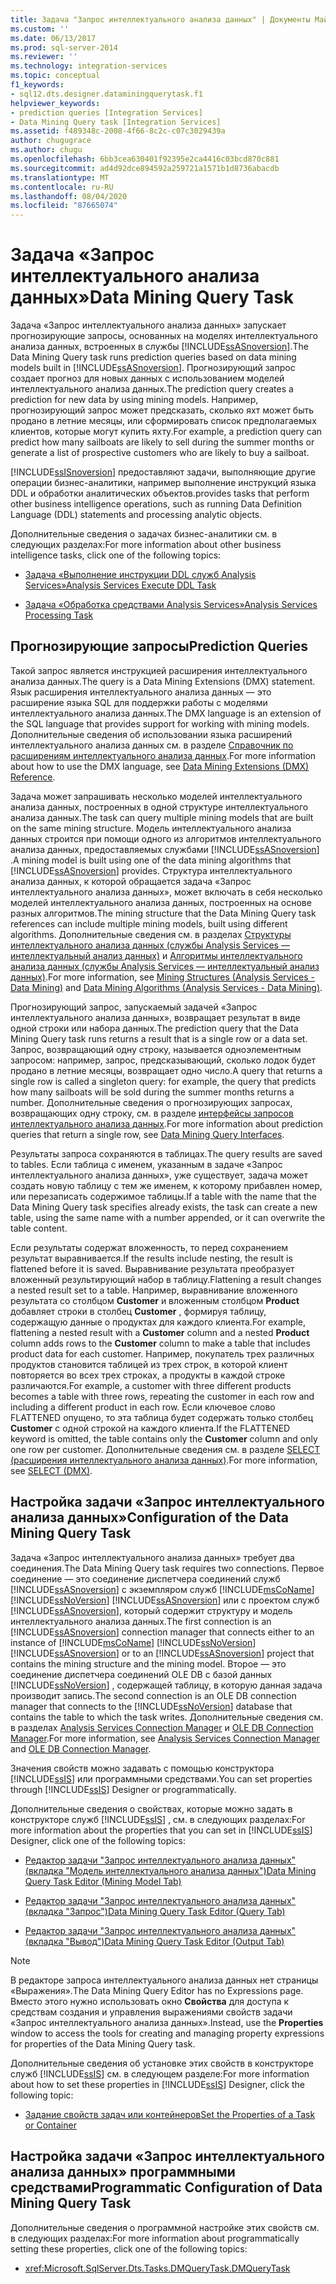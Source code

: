 ```yaml
---
title: Задача "Запрос интеллектуального анализа данных" | Документы Майкрософт
ms.custom: ''
ms.date: 06/13/2017
ms.prod: sql-server-2014
ms.reviewer: ''
ms.technology: integration-services
ms.topic: conceptual
f1_keywords:
- sql12.dts.designer.dataminingquerytask.f1
helpviewer_keywords:
- prediction queries [Integration Services]
- Data Mining Query task [Integration Services]
ms.assetid: f489348c-2008-4f66-8c2c-c07c3029439a
author: chugugrace
ms.author: chugu
ms.openlocfilehash: 6bb3cea630401f92395e2ca4416c03bcd870c881
ms.sourcegitcommit: ad4d92dce894592a259721a1571b1d8736abacdb
ms.translationtype: MT
ms.contentlocale: ru-RU
ms.lasthandoff: 08/04/2020
ms.locfileid: "87665074"
---
```

# <a name="data-mining-query-task"></a><span data-ttu-id="8aa93-102">Задача «Запрос интеллектуального анализа данных»</span><span class="sxs-lookup"><span data-stu-id="8aa93-102">Data Mining Query Task</span></span>
  <span data-ttu-id="8aa93-103">Задача «Запрос интеллектуального анализа данных» запускает прогнозирующие запросы, основанных на моделях интеллектуального анализа данных, встроенных в службы [!INCLUDE[ssASnoversion](../../includes/ssasnoversion-md.md)].</span><span class="sxs-lookup"><span data-stu-id="8aa93-103">The Data Mining Query task runs prediction queries based on data mining models built in [!INCLUDE[ssASnoversion](../../includes/ssasnoversion-md.md)].</span></span> <span data-ttu-id="8aa93-104">Прогнозирующий запрос создает прогноз для новых данных с использованием моделей интеллектуального анализа данных.</span><span class="sxs-lookup"><span data-stu-id="8aa93-104">The prediction query creates a prediction for new data by using mining models.</span></span> <span data-ttu-id="8aa93-105">Например, прогнозирующий запрос может предсказать, сколько яхт может быть продано в летние месяцы, или сформировать список предполагаемых клиентов, которые могут купить яхту.</span><span class="sxs-lookup"><span data-stu-id="8aa93-105">For example, a prediction query can predict how many sailboats are likely to sell during the summer months or generate a list of prospective customers who are likely to buy a sailboat.</span></span>  
  
 [!INCLUDE[ssISnoversion](../../includes/ssisnoversion-md.md)] <span data-ttu-id="8aa93-106">предоставляют задачи, выполняющие другие операции бизнес-аналитики, например выполнение инструкций языка DDL и обработки аналитических объектов.</span><span class="sxs-lookup"><span data-stu-id="8aa93-106">provides tasks that perform other business intelligence operations, such as running Data Definition Language (DDL) statements and processing analytic objects.</span></span>  
  
 <span data-ttu-id="8aa93-107">Дополнительные сведения о задачах бизнес-аналитики см. в следующих разделах:</span><span class="sxs-lookup"><span data-stu-id="8aa93-107">For more information about other business intelligence tasks, click one of the following topics:</span></span>  
  
-   [<span data-ttu-id="8aa93-108">Задача «Выполнение инструкции DDL служб Analysis Services»</span><span class="sxs-lookup"><span data-stu-id="8aa93-108">Analysis Services Execute DDL Task</span></span>](analysis-services-execute-ddl-task.md)  
  
-   [<span data-ttu-id="8aa93-109">Задача «Обработка средствами Analysis Services»</span><span class="sxs-lookup"><span data-stu-id="8aa93-109">Analysis Services Processing Task</span></span>](analysis-services-processing-task.md)  
  
## <a name="prediction-queries"></a><span data-ttu-id="8aa93-110">Прогнозирующие запросы</span><span class="sxs-lookup"><span data-stu-id="8aa93-110">Prediction Queries</span></span>  
 <span data-ttu-id="8aa93-111">Такой запрос является инструкцией расширения интеллектуального анализа данных.</span><span class="sxs-lookup"><span data-stu-id="8aa93-111">The query is a Data Mining Extensions (DMX) statement.</span></span> <span data-ttu-id="8aa93-112">Язык расширения интеллектуального анализа данных — это расширение языка SQL для поддержки работы с моделями интеллектуального анализа данных.</span><span class="sxs-lookup"><span data-stu-id="8aa93-112">The DMX language is an extension of the SQL language that provides support for working with mining models.</span></span> <span data-ttu-id="8aa93-113">Дополнительные сведения об использовании языка расширений интеллектуального анализа данных см. в разделе [Справочник по расширениям интеллектуального анализа данных](/sql/dmx/data-mining-extensions-dmx-reference).</span><span class="sxs-lookup"><span data-stu-id="8aa93-113">For more information about how to use the DMX language, see [Data Mining Extensions &#40;DMX&#41; Reference](/sql/dmx/data-mining-extensions-dmx-reference).</span></span>  
  
 <span data-ttu-id="8aa93-114">Задача может запрашивать несколько моделей интеллектуального анализа данных, построенных в одной структуре интеллектуального анализа данных.</span><span class="sxs-lookup"><span data-stu-id="8aa93-114">The task can query multiple mining models that are built on the same mining structure.</span></span> <span data-ttu-id="8aa93-115">Модель интеллектуального анализа данных строится при помощи одного из алгоритмов интеллектуального анализа данных, предоставляемых службами [!INCLUDE[ssASnoversion](../../includes/ssasnoversion-md.md)] .</span><span class="sxs-lookup"><span data-stu-id="8aa93-115">A mining model is built using one of the data mining algorithms that [!INCLUDE[ssASnoversion](../../includes/ssasnoversion-md.md)] provides.</span></span> <span data-ttu-id="8aa93-116">Структура интеллектуального анализа данных, к которой обращается задача «Запрос интеллектуального анализа данных», может включать в себя несколько моделей интеллектуального анализа данных, построенных на основе разных алгоритмов.</span><span class="sxs-lookup"><span data-stu-id="8aa93-116">The mining structure that the Data Mining Query task references can include multiple mining models, built using different algorithms.</span></span> <span data-ttu-id="8aa93-117">Дополнительные сведения см. в разделах [Структуры интеллектуального анализа данных (службы Analysis Services — интеллектуальный анализ данных)](https://docs.microsoft.com/analysis-services/data-mining/mining-structures-analysis-services-data-mining) и [Алгоритмы интеллектуального анализа данных (службы Analysis Services — интеллектуальный анализ данных)](https://docs.microsoft.com/analysis-services/data-mining/data-mining-algorithms-analysis-services-data-mining).</span><span class="sxs-lookup"><span data-stu-id="8aa93-117">For more information, see [Mining Structures &#40;Analysis Services - Data Mining&#41;](https://docs.microsoft.com/analysis-services/data-mining/mining-structures-analysis-services-data-mining) and [Data Mining Algorithms &#40;Analysis Services - Data Mining&#41;](https://docs.microsoft.com/analysis-services/data-mining/data-mining-algorithms-analysis-services-data-mining).</span></span>  
  
 <span data-ttu-id="8aa93-118">Прогнозирующий запрос, запускаемый задачей «Запрос интеллектуального анализа данных», возвращает результат в виде одной строки или набора данных.</span><span class="sxs-lookup"><span data-stu-id="8aa93-118">The prediction query that the Data Mining Query task runs returns a result that is a single row or a data set.</span></span> <span data-ttu-id="8aa93-119">Запрос, возвращающий одну строку, называется одноэлементным запросом: например, запрос, предсказывающий, сколько лодок будет продано в летние месяцы, возвращает одно число.</span><span class="sxs-lookup"><span data-stu-id="8aa93-119">A query that returns a single row is called a singleton query: for example, the query that predicts how many sailboats will be sold during the summer months returns a number.</span></span> <span data-ttu-id="8aa93-120">Дополнительные сведения о прогнозирующих запросах, возвращающих одну строку, см. в разделе [интерфейсы запросов интеллектуального анализа данных](https://docs.microsoft.com/analysis-services/data-mining/data-mining-query-tools).</span><span class="sxs-lookup"><span data-stu-id="8aa93-120">For more information about prediction queries that return a single row, see [Data Mining Query Interfaces](https://docs.microsoft.com/analysis-services/data-mining/data-mining-query-tools).</span></span>  
  
 <span data-ttu-id="8aa93-121">Результаты запроса сохраняются в таблицах.</span><span class="sxs-lookup"><span data-stu-id="8aa93-121">The query results are saved to tables.</span></span> <span data-ttu-id="8aa93-122">Если таблица с именем, указанным в задаче «Запрос интеллектуального анализа данных», уже существует, задача может создать новую таблицу с тем же именем, к которому прибавлен номер, или перезаписать содержимое таблицы.</span><span class="sxs-lookup"><span data-stu-id="8aa93-122">If a table with the name that the Data Mining Query task specifies already exists, the task can create a new table, using the same name with a number appended, or it can overwrite the table content.</span></span>  
  
 <span data-ttu-id="8aa93-123">Если результаты содержат вложенность, то перед сохранением результат выравнивается.</span><span class="sxs-lookup"><span data-stu-id="8aa93-123">If the results include nesting, the result is flattened before it is saved.</span></span> <span data-ttu-id="8aa93-124">Выравнивание результата преобразует вложенный результирующий набор в таблицу.</span><span class="sxs-lookup"><span data-stu-id="8aa93-124">Flattening a result changes a nested result set to a table.</span></span> <span data-ttu-id="8aa93-125">Например, выравнивание вложенного результата со столбцом **Customer** и вложенным столбцом **Product** добавляет строки в столбец **Customer** , формируя таблицу, содержащую данные о продуктах для каждого клиента.</span><span class="sxs-lookup"><span data-stu-id="8aa93-125">For example, flattening a nested result with a **Customer** column and a nested **Product** column adds rows to the **Customer** column to make a table that includes product data for each customer.</span></span> <span data-ttu-id="8aa93-126">Например, покупатель трех различных продуктов становится таблицей из трех строк, в которой клиент повторяется во всех трех строках, а продукты в каждой строке различаются.</span><span class="sxs-lookup"><span data-stu-id="8aa93-126">For example, a customer with three different products becomes a table with three rows, repeating the customer in each row and including a different product in each row.</span></span> <span data-ttu-id="8aa93-127">Если ключевое слово FLATTENED опущено, то эта таблица будет содержать только столбец **Customer** с одной строкой на каждого клиента.</span><span class="sxs-lookup"><span data-stu-id="8aa93-127">If the FLATTENED keyword is omitted, the table contains only the **Customer** column and only one row per customer.</span></span> <span data-ttu-id="8aa93-128">Дополнительные сведения см. в разделе [SELECT (расширения интеллектуального анализа данных)](/sql/dmx/select-dmx).</span><span class="sxs-lookup"><span data-stu-id="8aa93-128">For more information, see [SELECT &#40;DMX&#41;](/sql/dmx/select-dmx).</span></span>  
  
## <a name="configuration-of-the-data-mining-query-task"></a><span data-ttu-id="8aa93-129">Настройка задачи «Запрос интеллектуального анализа данных»</span><span class="sxs-lookup"><span data-stu-id="8aa93-129">Configuration of the Data Mining Query Task</span></span>  
 <span data-ttu-id="8aa93-130">Задача «Запрос интеллектуального анализа данных» требует два соединения.</span><span class="sxs-lookup"><span data-stu-id="8aa93-130">The Data Mining Query task requires two connections.</span></span> <span data-ttu-id="8aa93-131">Первое соединение — это соединение диспетчера соединений служб [!INCLUDE[ssASnoversion](../../includes/ssasnoversion-md.md)] с экземпляром служб [!INCLUDE[msCoName](../../includes/msconame-md.md)] [!INCLUDE[ssNoVersion](../../../includes/ssnoversion-md.md)] [!INCLUDE[ssASnoversion](../../includes/ssasnoversion-md.md)] или с проектом служб [!INCLUDE[ssASnoversion](../../includes/ssasnoversion-md.md)], который содержит структуру и модель интеллектуального анализа данных.</span><span class="sxs-lookup"><span data-stu-id="8aa93-131">The first connection is an [!INCLUDE[ssASnoversion](../../includes/ssasnoversion-md.md)] connection manager that connects either to an instance of [!INCLUDE[msCoName](../../includes/msconame-md.md)] [!INCLUDE[ssNoVersion](../../../includes/ssnoversion-md.md)] [!INCLUDE[ssASnoversion](../../includes/ssasnoversion-md.md)] or to an [!INCLUDE[ssASnoversion](../../includes/ssasnoversion-md.md)] project that contains the mining structure and the mining model.</span></span> <span data-ttu-id="8aa93-132">Второе — это соединение диспетчера соединений OLE DB с базой данных [!INCLUDE[ssNoVersion](../../../includes/ssnoversion-md.md)] , содержащей таблицу, в которую данная задача производит запись.</span><span class="sxs-lookup"><span data-stu-id="8aa93-132">The second connection is an OLE DB connection manager that connects to the [!INCLUDE[ssNoVersion](../../../includes/ssnoversion-md.md)] database that contains the table to which the task writes.</span></span> <span data-ttu-id="8aa93-133">Дополнительные сведения см. в разделах [Analysis Services Connection Manager](../connection-manager/analysis-services-connection-manager.md) и [OLE DB Connection Manager](../connection-manager/ole-db-connection-manager.md).</span><span class="sxs-lookup"><span data-stu-id="8aa93-133">For more information, see [Analysis Services Connection Manager](../connection-manager/analysis-services-connection-manager.md) and [OLE DB Connection Manager](../connection-manager/ole-db-connection-manager.md).</span></span>  
  
 <span data-ttu-id="8aa93-134">Значения свойств можно задавать с помощью конструктора [!INCLUDE[ssIS](../../../includes/ssis-md.md)] или программными средствами.</span><span class="sxs-lookup"><span data-stu-id="8aa93-134">You can set properties through [!INCLUDE[ssIS](../../../includes/ssis-md.md)] Designer or programmatically.</span></span>  
  
 <span data-ttu-id="8aa93-135">Дополнительные сведения о свойствах, которые можно задать в конструкторе служб [!INCLUDE[ssIS](../../../includes/ssis-md.md)] , см. в следующих разделах:</span><span class="sxs-lookup"><span data-stu-id="8aa93-135">For more information about the properties that you can set in [!INCLUDE[ssIS](../../../includes/ssis-md.md)] Designer, click one of the following topics:</span></span>  
  
-   [<span data-ttu-id="8aa93-136">Редактор задачи "Запрос интеллектуального анализа данных" (вкладка "Модель интеллектуального анализа данных")</span><span class="sxs-lookup"><span data-stu-id="8aa93-136">Data Mining Query Task Editor &#40;Mining Model Tab&#41;</span></span>](../data-mining-query-task-editor-mining-model-tab.md)  
  
-   [<span data-ttu-id="8aa93-137">Редактор задачи "Запрос интеллектуального анализа данных" (вкладка "Запрос")</span><span class="sxs-lookup"><span data-stu-id="8aa93-137">Data Mining Query Task Editor &#40;Query Tab&#41;</span></span>](../data-mining-query-task-editor-query-tab.md)  
  
-   [<span data-ttu-id="8aa93-138">Редактор задачи "Запрос интеллектуального анализа данных" (вкладка "Вывод")</span><span class="sxs-lookup"><span data-stu-id="8aa93-138">Data Mining Query Task Editor &#40;Output Tab&#41;</span></span>](../data-mining-query-task-editor-output-tab.md)  
  
> [!NOTE]  
>  <span data-ttu-id="8aa93-139">В редакторе запроса интеллектуального анализа данных нет страницы «Выражения».</span><span class="sxs-lookup"><span data-stu-id="8aa93-139">The Data Mining Query Editor has no Expressions page.</span></span> <span data-ttu-id="8aa93-140">Вместо этого нужно использовать окно **Свойства** для доступа к средствам создания и управления выражениями свойств задачи «Запрос интеллектуального анализа данных».</span><span class="sxs-lookup"><span data-stu-id="8aa93-140">Instead, use the **Properties** window to access the tools for creating and managing property expressions for properties of the Data Mining Query task.</span></span>  
  
 <span data-ttu-id="8aa93-141">Дополнительные сведения об установке этих свойств в конструкторе служб [!INCLUDE[ssIS](../../../includes/ssis-md.md)] см. в следующем разделе:</span><span class="sxs-lookup"><span data-stu-id="8aa93-141">For more information about how to set these properties in [!INCLUDE[ssIS](../../../includes/ssis-md.md)] Designer, click the following topic:</span></span>  
  
-   [<span data-ttu-id="8aa93-142">Задание свойств задач или контейнеров</span><span class="sxs-lookup"><span data-stu-id="8aa93-142">Set the Properties of a Task or Container</span></span>](../set-the-properties-of-a-task-or-container.md)  
  
## <a name="programmatic-configuration-of-data-mining-query-task"></a><span data-ttu-id="8aa93-143">Настройка задачи «Запрос интеллектуального анализа данных» программными средствами</span><span class="sxs-lookup"><span data-stu-id="8aa93-143">Programmatic Configuration of Data Mining Query Task</span></span>  
 <span data-ttu-id="8aa93-144">Дополнительные сведения о программной настройке этих свойств см. в следующих разделах:</span><span class="sxs-lookup"><span data-stu-id="8aa93-144">For more information about programmatically setting these properties, click one of the following topics:</span></span>  
  
-   <xref:Microsoft.SqlServer.Dts.Tasks.DMQueryTask.DMQueryTask>  
  
  
